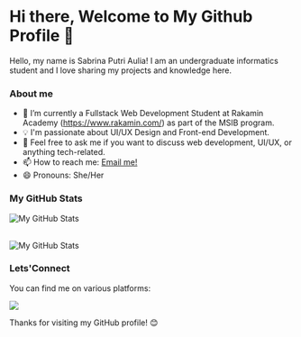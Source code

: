 # Hi there, Welcome to My Github Profile 👋

Hello, my name is Sabrina Putri Aulia! I am an undergraduate informatics student and I love sharing my projects and knowledge here.

### About me
- 🔭 I’m currently a Fullstack Web Development Student at Rakamin Academy (https://www.rakamin.com/) as part of the MSIB program.
- 💡 I'm passionate about UI/UX Design and Front-end Development.
- 💬 Feel free to ask me if you want to discuss web development, UI/UX, or anything tech-related.
- 📫 How to reach me: <a href="mailto:sabrinaaulia86@gmail.com">Email me!</a>  </br>
- 😄 Pronouns: She/Her </br>

### My GitHub Stats

![My GitHub Stats](https://github-readme-stats.vercel.app/api/top-langs/?username=SabrinaPutriAulia&layout=compact&show_icons=true&theme=dark) </br> </br>

![My GitHub Stats](https://github-readme-stats.vercel.app/api?username=SabrinaPutriAulia&show_icons=true&theme=dark)

### Lets'Connect
You can find me on various platforms:

<a href="https://www.linkedin.com/in/sabrinaputria/" target="blank"><img src="https://img.shields.io/badge/sabrina_putri_aulia-30302f?style=flat&logo=linkedin" /></a>


Thanks for visiting my GitHub profile! 😊
<!--
**SabrinaPutriAulia/SabrinaPutriAulia** is a ✨ _special_ ✨ repository because its `README.md` (this file) appears on your GitHub profile.

Here are some ideas to get you started:

- 🔭 I’m currently working on ...
- 🌱 I’m currently learning ...
- 👯 I’m looking to collaborate on ...
- 🤔 I’m looking for help with ...
- 💬 Ask me about ...
- 📫 How to reach me: ...
- 😄 Pronouns: ...
- ⚡ Fun fact: ...
-->

